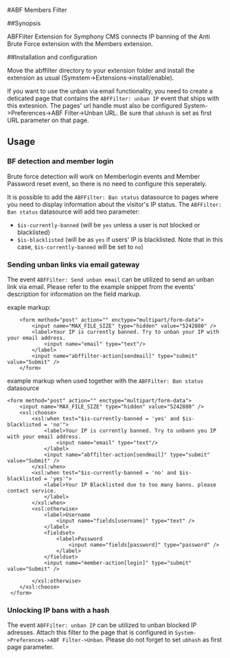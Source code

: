 #ABF Members Filter

##Synopsis

ABFFilter Extension for Symphony CMS connects IP banning of the Anti Brute Force extension with the Members extension.

##Installation and configuration

Move the abffilter directory to your extension folder and install the extension as usual (Symstem->Extensions->install/enable).

If you want to use the unban via email functionality, you need to create a deticated page that contains the `ABFFilter: unban IP` event that ships with this extesnion. The pages' url handle must also be configured System->Preferences->ABF Filter->Unban URL. Be sure that `ubhash` is set as first URL parameter on that page. 


## Usage

### BF detection and member login

Brute force detection will work on Memberlogin events and Member Password reset event, so there is no need to configure this seperately. 

It is possible to add the `ABFFilter: Ban status` datasource to pages where you need to display information about the visitor's IP status. The `ABFFilter: Ban status` datasource will add two parameter:

 - `$is-currently-banned` (will be `yes` unless a user is not blocked or blacklisted)
 - `$is-blacklisted` (will be as `yes` if users' IP is blacklisted. Note that in this case, `$is-currently-banned` will be set to `no`)

### Sending unban links via email gateway

The event `ABFFilter: Send unban email` can be utilized to send an unban link via email. Please refer to the example snippet from the events' description for information on the field markup. 

exaple markup:

        <form method="post" action="" enctype="multipart/form-data">
            <input name="MAX_FILE_SIZE" type="hidden" value="5242880" />
            <label>Your IP is currently banned. Try to unban your IP with your email address.
                <input name="email" type="text"/>
            </label>
            <input name="abffilter-action[sendmail]" type="submit" value="Submit" />
        </form>

 
example markup when used together with the `ABFFilter: Ban status` datasource

	<form method="post" action="" enctype="multipart/form-data">
		<input name="MAX_FILE_SIZE" type="hidden" value="5242880" />
		<xsl:choose>
			<xsl:when test="$is-currently-banned = 'yes' and $is-blacklisted = 'no'">
				<label>Your IP is currently banned. Try to unbann you IP with your email address.
					<input name="email" type="text"/>
				</label>
				<input name="abffilter-action[sendmail]" type="submit" value="Submit" />
			</xsl:when>
			<xsl:when test="$is-currently-banned = 'no' and $is-blacklisted = 'yes'">
				<label>Your IP Blacklisted due to too many banns. please contact service.
				</label>
			</xsl:when>
			<xsl:otherwise>
				<label>Username
					<input name="fields[username]" type="text" />
				</label>
				<fieldset>
					<label>Password
						<input name="fields[password]" type="password" />
					</label>
				</fieldset>
				<input name="member-action[login]" type="submit" value="Submit" />

			</xsl:otherwise>
		</xsl:choose>
     </form>
 
 
### Unlocking IP bans with a hash

The event `ABFFilter: unban IP` can be utilized to unban blocked IP adresses. Attach this filter to the page that is configured in `System->Preferences->ABF Filter->Unban`. Please do not forget to set `ubhash` as first page parameter.    
 
